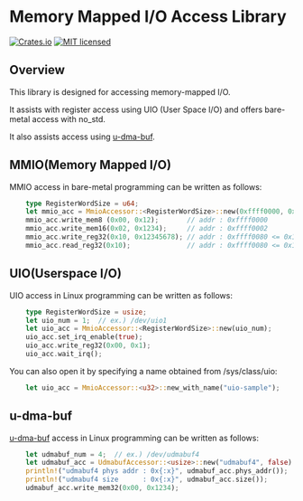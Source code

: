# Memory Mapped I/O Access Library

[![Crates.io][crates-badge]][crates-url]
[![MIT licensed][license-badge]][license-url]

[crates-badge]: https://img.shields.io/crates/v/jelly-mem_access.svg
[crates-url]: https://crates.io/crates/jelly-mem_access
[license-badge]: https://img.shields.io/github/license/ryuz/jelly
[license-url]: https://github.com/ryuz/jelly/blob/master/license.txt


## Overview

This library is designed for accessing memory-mapped I/O.

It assists with register access using UIO (User Space I/O) and offers bare-metal access with no_std.

It also assists access using [u-dma-buf](https://github.com/ikwzm/udmabuf/).


## MMIO(Memory Mapped I/O)

MMIO access in bare-metal programming can be written as follows:

```rust
    type RegisterWordSize = u64;
    let mmio_acc = MmioAccessor::<RegisterWordSize>::new(0xffff0000, 0x10000);
    mmio_acc.write_mem8 (0x00, 0x12);       // addr : 0xffff0000
    mmio_acc.write_mem16(0x02, 0x1234);     // addr : 0xffff0002
    mmio_acc.write_reg32(0x10, 0x12345678); // addr : 0xffff0080 <= 0x10 * size_of<RegisterWordSize>()
    mmio_acc.read_reg32(0x10);              // addr : 0xffff0080 <= 0x10 * size_of<RegisterWordSize>()
```


## UIO(Userspace I/O)

UIO access in Linux programming can be written as follows:

```rust
    type RegisterWordSize = usize;
    let uio_num = 1;  // ex.) /dev/uio1
    let uio_acc = MmioAccessor::<RegisterWordSize>::new(uio_num);
    uio_acc.set_irq_enable(true);
    uio_acc.write_reg32(0x00, 0x1);
    uio_acc.wait_irq();
```

You can also open it by specifying a name obtained from /sys/class/uio:

```rust
    let uio_acc = MmioAccessor::<u32>::new_with_name("uio-sample");
```

## u-dma-buf

[u-dma-buf](https://github.com/ikwzm/udmabuf/) access in Linux programming can be written as follows:

```rust
    let udmabuf_num = 4;  // ex.) /dev/udmabuf4
    let udmabuf_acc = UdmabufAccessor::<usize>::new("udmabuf4", false).unwrap();
    println!("udmabuf4 phys addr : 0x{:x}", udmabuf_acc.phys_addr());
    println!("udmabuf4 size      : 0x{:x}", udmabuf_acc.size());
    udmabuf_acc.write_mem32(0x00, 0x1234);
```
